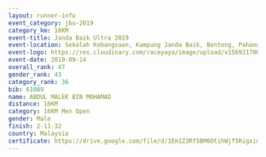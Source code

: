 ```yaml
---
layout: runner-info 
event_category: jbu-2019 
category_km: 16KM 
event-title: Janda Baik Ultra 2019 
event-location: Sekolah Kebangsaan, Kampung Janda Baik, Bentong, Pahang, Malaysia 
event-logo: https://res.cloudinary.com/raceyaya/image/upload/v1569217009/logo/janda-baik_vch1pc.jpg 
event-date: 2019-09-14
overall_rank: 47
gender_rank: 43
category_rank: 36
bib: 61089
name: ABDUL MALEK BIN MOHAMAD
distance: 16KM
category: 16KM Men Open
gender: Male
finish: 2-11-32
country: Malaysia
certificate: https://drive.google.com/file/d/1Em1Z3Rf5BM6OtihWjf5RigximEM9--CQ/view?usp=sharing
---
```

